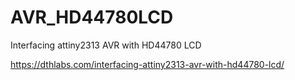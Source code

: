 # AVR_HD44780LCD
Interfacing attiny2313 AVR with HD44780 LCD

https://dthlabs.com/interfacing-attiny2313-avr-with-hd44780-lcd/
